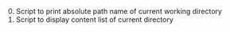 0. Script to print absolute path name of current working directory
1. Script to display content list of current directory 
